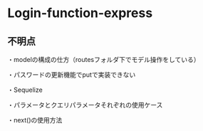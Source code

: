 # Login-function-express

<h2>不明点</h2>
<p>・modelの構成の仕方（routesフォルダ下でモデル操作をしている）</p>
<p>・パスワードの更新機能でputで実装できない</p>
<p>・Sequelize</p>
<p>・パラメータとクエリパラメータそれぞれの使用ケース</p>
<p>・next()の使用方法</p>
